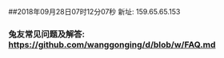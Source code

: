 ##2018年09月28日07时12分07秒 新址: 159.65.65.153
### 兔友常见问题及解答: https://github.com/wanggonging/d/blob/w/FAQ.md
